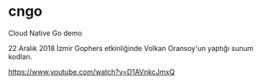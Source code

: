# cngo
Cloud Native Go demo

22 Aralık 2018 İzmir Gophers etkinliğinde Volkan Oransoy'un yaptığı sunum kodları.



https://www.youtube.com/watch?v=D1AVnkcJmxQ
